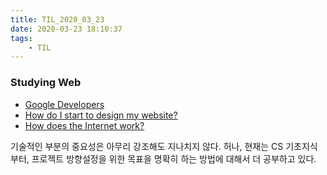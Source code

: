 ```yaml
---
title: TIL_2020_03_23
date: 2020-03-23 18:10:37
tags:
    - TIL
---
```



### Studying Web
- [Google Developers](https://developers.google.com/web)
- [How do I start to design my website?](https://developer.mozilla.org/en-US/docs/Learn/Common_questions/Thinking_before_coding)
- [How does the Internet work?](https://developer.mozilla.org/en-US/docs/Learn/Common_questions/How_does_the_Internet_work)

기술적인 부분의 중요성은 아무리 강조해도 지나치지 않다.
허나,
현재는 CS 기초지식부터,
프로젝트 방향설정을 위한 목표을 명확히 하는 방법에 대해서 더 공부하고 있다.

